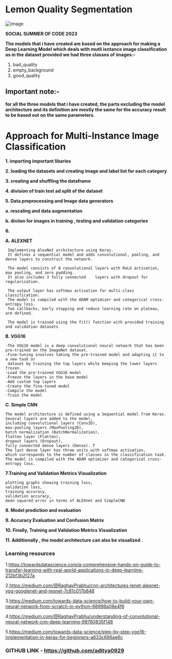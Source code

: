 # Lemon Quality Segmentation 

![image](https://github.com/aditya0929/Lemon-quality-segmentation/assets/127277877/5c45f311-5a2e-4ad8-b49f-4a228448d5d8)

**SOCIAL SUMMER OF CODE 2023**

**The models that i have created are based on the approach for making a Deep Learning Model which deals with mutli isntance image classification as in the dataset provided we had three classes of images:-**
1. bad_quality 
2. empty_background 
3. good_quality 

## Important note:-
**for all the three models that i have created, the parts excluding the model architecture and its definition are mostly the same for the accuracy result to be based out on the same parameters.**


# Approach for Multi-Instance Image Classification

**1. importing important libaries**

**2. loading the datasets and creating image and label list for each category** 

**3. creating and shuffling the dataframe**

**4. division of train test ad split of the dataset**

**5. Data preprocessing and Image data generators**

   **a. rescaling and data augmentation**
   
   **b. diviion for images in training , testing and validation categories**

**6.**

  **A. ALEXNET**
     
     
     Implementing AlexNet architecture using Keras. 
     It defines a sequential model and adds convolutional, pooling, and dense layers to construct the network.
     
     The model consists of 8 convolutional layers with ReLU activation, max pooling, and zero padding. 
     It also includes 3 fully connected    layers with dropout for regularization.
     
     The output layer has softmax activation for multi-class classification.
     The model is compiled with the ADAM optimizer and categorical cross-entropy loss.
     Two callbacks, early stopping and reduce learning rate on plateau, are defined. 
     
     The model is trained using the fit() function with provided training and validation datasets
     
   **B. VGG16**
   
   
    -The VGG16 model is a deep convolutional neural network that has been pre-trained on the ImageNet dataset. 
    -Fine-tuning involves taking the pre-trained model and adapting it to a new task or 
     dataset by training the top layers while keeping the lower layers frozen.
    -Load the pre-trained VGG16 model
    -Freeze the layers in the base model
    -Add custom top layers
    -Create the fine-tuned model
    -Compile the model
    -Train the model
   
   **C. Simple CNN**
   
   
    The model architecture is defined using a Sequential model from Keras. 
    Several layers are added to the model,
    including convolutional layers (Conv2D), 
    max-pooling layers (MaxPooling2D), 
    batch normalization (BatchNormalization), 
    flatten layer (Flatten), 
    dropout layers (Dropout),
    fully connected dense layers (Dense). T
    The last dense layer has three units with softmax activation, 
    which corresponds to the number of classes in the classification task.
    The model is compiled with the ADAM optimizer and categorical cross-entropy loss.
   
**7.Training and Validation Metrics Visualization**
 
 
    plotting graphs showing training loss,
    validation loss,
    training accuracy,
    validation accuracy,
    mean squared error in terms of ALEXnet and SimpleCNN 
    
**8. Model prediction and evaluation**

**9. Accuracy Evaluation and Confusion Matrix**

**10. Finally, Training and Validation Metrics Visualization**

**11. Additionally , the model architecture can also be visualized .**

### Learning resources 
  
  
  1.https://towardsdatascience.com/a-comprehensive-hands-on-guide-to-transfer-learning-with-real-world-applications-in-deep-learning-212bf3b2f27a
  
  2.https://medium.com/@RaghavPrabhu/cnn-architectures-lenet-alexnet-vgg-googlenet-and-resnet-7c81c017b848
  
  3.https://medium.com/towards-data-science/how-to-build-your-own-neural-network-from-scratch-in-python-68998a08e4f6
  
  4.https://medium.com/@RaghavPrabhu/understanding-of-convolutional-neural-network-cnn-deep-learning-99760835f148
  
  5.https://medium.com/towards-data-science/step-by-step-vgg16-implementation-in-keras-for-beginners-a833c686ae6c

 ### GITHUB LINK - https://github.com/aditya0929




